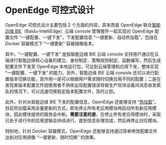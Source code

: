 
# OpenEdge 可控式设计

OpenEdge 可控式设计主要包括 2 个方面的内容，其本质是 OpenEdge 联合[智能边缘 BIE](https://cloud.baidu.com/product/bie.html)（Baidu-IntelliEdge）云端 console 管理套件一起实现对 OpenEdge 配置文件 “一键配置、一键下发“，下发配置信息 “一键更新、自动热加载”，包括在 Docker 容器模式下 “一键更新” 容器镜像版本。

其中，“一键配置、一键下发“ 是指智能边缘 BIE 云端 console 支持用户通过在云端进行智能边缘核心设备的建立、身份制定、策略规则制定、函数编写，然后生成配置文件下发至 OpenEdge 本地运行包，可达到云端管理和应用下发，整体实现 “一键配置、一键下发” 的能力。另外，智能边缘 BIE 云端 console 还可以进行配置版本切换功能，其作用一是可以根据用户需求随时切换应用不同的配置；二是在发现某版本配置文件因使用者不熟练出现配置错误导致生产现场设备间消息收发紊乱的情况下，可以迅速切换稳定版本配置文件，及时止损。

此外，针对从智能边缘 BIE 下发的配置信息，OpenEdge 还能够支持 “[热加载](./OpenEdge-design.md)”。目前热加载采用全量更新的方式，即先停止所有老应用模块再启动所有新应用模块，因此模块提供的服务会中断。**需要注意的是**，在停止所有老应用模块时，采取已处于进行中的应用逻辑会持续进行，直到信息处理完成，然后再停止对应模块。

特别地，针对 Docker 容器模式，OpenEdge 还能够支持通过简单修改配置文件达到对应用镜像 “一键更新、随时切换” 的效果。
